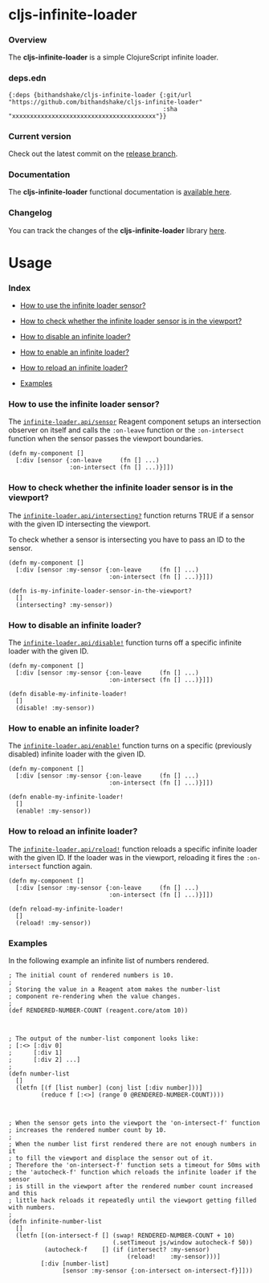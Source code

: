 
# cljs-infinite-loader

### Overview

The <strong>cljs-infinite-loader</strong> is a simple ClojureScript infinite loader.

### deps.edn

```
{:deps {bithandshake/cljs-infinite-loader {:git/url "https://github.com/bithandshake/cljs-infinite-loader"
                                           :sha     "xxxxxxxxxxxxxxxxxxxxxxxxxxxxxxxxxxxxxxxx"}}
```

### Current version

Check out the latest commit on the [release branch](https://github.com/bithandshake/cljs-infinite-loader/tree/release).

### Documentation

The <strong>cljs-infinite-loader</strong> functional documentation is [available here](documentation/COVER.md).

### Changelog

You can track the changes of the <strong>cljs-infinite-loader</strong> library [here](CHANGES.md).

# Usage

### Index

- [How to use the infinite loader sensor?](#how-to-use-the-infinite-loader-sensor)

- [How to check whether the infinite loader sensor is in the viewport?](#how-to-check-whether-the-infinite-loader-sensor-is-in-the-viewport)

- [How to disable an infinite loader?](#how-to-disable-an-infinite-loader)

- [How to enable an infinite loader?](#how-to-enable-an-infinite-loader)

- [How to reload an infinite loader?](#how-to-reload-an-infinite-loader)

- [Examples](#examples)

### How to use the infinite loader sensor?

The [`infinite-loader.api/sensor`](documentation/cljs/infinite-loader/API.md#sensor)
Reagent component setups an intersection observer on itself and calls the `:on-leave`
function or the `:on-intersect` function when the sensor passes the viewport boundaries.

```
(defn my-component []
  [:div [sensor {:on-leave     (fn [] ...)
                 :on-intersect (fn [] ...)}]])
```

### How to check whether the infinite loader sensor is in the viewport?

The [`infinite-loader.api/intersecting?`](documentation/cljs/infinite-loader/API.md#intersecting)
function returns TRUE if a sensor with the given ID intersecting the viewport.

To check whether a sensor is intersecting you have to pass an ID to the sensor.

```
(defn my-component []
  [:div [sensor :my-sensor {:on-leave     (fn [] ...)
                            :on-intersect (fn [] ...)}]])

(defn is-my-infinite-loader-sensor-in-the-viewport?
  []
  (intersecting? :my-sensor))                            
```

### How to disable an infinite loader?

The [`infinite-loader.api/disable!`](documentation/cljs/infinite-loader/API.md#disable)
function turns off a specific infinite loader with the given ID.

```
(defn my-component []
  [:div [sensor :my-sensor {:on-leave     (fn [] ...)
                            :on-intersect (fn [] ...)}]])

(defn disable-my-infinite-loader!
  []
  (disable! :my-sensor))                            
```

### How to enable an infinite loader?

The [`infinite-loader.api/enable!`](documentation/cljs/infinite-loader/API.md#enable)
function turns on a specific (previously disabled) infinite loader with the given ID.

```
(defn my-component []
  [:div [sensor :my-sensor {:on-leave     (fn [] ...)
                            :on-intersect (fn [] ...)}]])

(defn enable-my-infinite-loader!
  []
  (enable! :my-sensor))                            
```

### How to reload an infinite loader?

The [`infinite-loader.api/reload!`](documentation/cljs/infinite-loader/API.md#reload)
function reloads a specific infinite loader with the given ID. If the loader was in
the viewport, reloading it fires the `:on-intersect` function again.

```
(defn my-component []
  [:div [sensor :my-sensor {:on-leave     (fn [] ...)
                            :on-intersect (fn [] ...)}]])

(defn reload-my-infinite-loader!
  []
  (reload! :my-sensor))                            
```

### Examples

In the following example an infinite list of numbers rendered.

```
; The initial count of rendered numbers is 10.
;
; Storing the value in a Reagent atom makes the number-list  
; component re-rendering when the value changes.
;
(def RENDERED-NUMBER-COUNT (reagent.core/atom 10))



; The output of the number-list component looks like:
; [:<> [:div 0]
;      [:div 1]
;      [:div 2] ...]
;
(defn number-list
  []
  (letfn [(f [list number] (conj list [:div number]))]
         (reduce f [:<>] (range 0 @RENDERED-NUMBER-COUNT))))



; When the sensor gets into the viewport the 'on-intersect-f' function
; increases the rendered number count by 10.
;
; When the number list first rendered there are not enough numbers in it
; to fill the viewport and displace the sensor out of it.
; Therefore the 'on-intersect-f' function sets a timeout for 50ms with
; the 'autocheck-f' function which reloads the infinite loader if the sensor
; is still in the viewport after the rendered number count increased and this
; little hack reloads it repeatedly until the viewport getting filled with numbers.
;
(defn infinite-number-list
  []
  (letfn [(on-intersect-f [] (swap! RENDERED-NUMBER-COUNT + 10)
                             (.setTimeout js/window autocheck-f 50))
          (autocheck-f    [] (if (intersect? :my-sensor)
                                 (reload!    :my-sensor)))]
         [:div [number-list]
               [sensor :my-sensor {:on-intersect on-intersect-f}]]))

```
